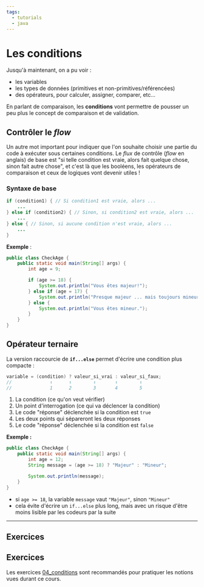 ```yaml
---
tags:
  - tutorials
  - java
---
```


# Les conditions

Jusqu'à maintenant, on a pu voir :

- les variables
- les types de données (primitives et non-primitives/référencées)
- des opérateurs, pour calculer, assigner, comparer, etc...

En parlant de comparaison, les **conditions** vont permettre de pousser un peu plus le concept de comparaison et de validation.

## Contrôler le _flow_

Un autre mot important pour indiquer que l'on souhaite choisir une partie du code à exécuter sous certaines conditions. Le _flux_ de contrôle (_flow_ en anglais) de base est "si telle condition est vraie, alors fait quelque chose, sinon fait autre chose", et c'est là que les booléens, les opérateurs de comparaison et ceux de logiques vont devenir utiles !

### Syntaxe de base

```java
if (condition1) { // Si condition1 est vraie, alors ...
    ...
} else if (condition2) { // Sinon, si condition2 est vraie, alors ...
    ...
} else { // Sinon, si aucune condition n'est vraie, alors ...
    ...
}
```

**Exemple** :

```java
public class CheckAge {
    public static void main(String[] args) {
        int age = 9;

        if (age >= 18) {
            System.out.println("Vous êtes majeur!");
        } else if (age = 17) {
            System.out.println("Presque majeur ... mais toujours mineur!");
        } else {
            System.out.println("Vous êtes mineur.");
        }
    }
}
```

## Opérateur ternaire

La version raccourcie de **`if...else`** permet d'écrire une condition plus compacte :

```java
variable = (condition) ? valeur_si_vrai : valeur_si_faux;
//              ↑      ↑        ↑       ↑        ↑
//              1      2        3       4        5
```

1. La condition (ce qu'on veut vérifier)
2. Un point d'interrogation (ce qui va déclencer la condition)
3. Le code "réponse" déclenchée si la condition est `true`
4. Les deux points qui sépareront les deux réponses
5. Le code "réponse" déclenchée si la condition est `false`

**Exemple :**

```java
public class CheckAge {
    public static void main(String[] args) {
        int age = 12;
        String message = (age >= 18) ? "Majeur" : "Mineur";

        System.out.println(message);
    }
}
```

- si `age >= 18`, la variable `message` vaut `"Majeur"`, sinon `"Mineur"`
- cela évite d'écrire un `if...else` plus long, mais avec un risque d'être moins lisible par les codeurs par la suite

---

## Exercices

## Exercices

Les exercices [04_conditions](https://github.com/association-z-code-emploi/exercices-java/tree/main/04_conditions) sont recommandés pour pratiquer les notions vues durant ce cours.
